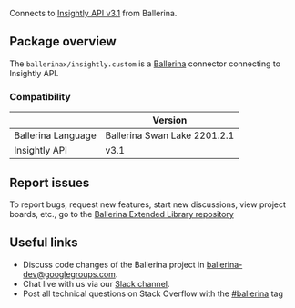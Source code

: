 Connects to [Insightly API v3.1](https://www.insightly.com/) from Ballerina.

## Package overview
The `ballerinax/insightly.custom` is a [Ballerina](https://ballerina.io/) connector connecting to Insightly API.

### Compatibility
|                       | Version                    |
|-----------------------|----------------------------|
| Ballerina Language    | Ballerina Swan Lake 2201.2.1 | 
| Insightly API         | v3.1                       |

## Report issues
To report bugs, request new features, start new discussions, view project boards, etc., go to the [Ballerina Extended Library repository](https://github.com/ballerina-platform/ballerina-extended-library)

## Useful links
- Discuss code changes of the Ballerina project in [ballerina-dev@googlegroups.com](mailto:ballerina-dev@googlegroups.com).
- Chat live with us via our [Slack channel](https://ballerina.io/community/slack/).
- Post all technical questions on Stack Overflow with the [#ballerina](https://stackoverflow.com/questions/tagged/ballerina) tag
